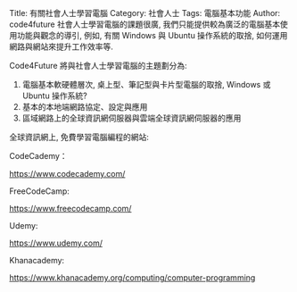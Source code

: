 Title: 有關社會人士學習電腦
Category: 社會人士
Tags: 電腦基本功能
Author: code4future
社會人士學習電腦的課題很廣, 我們只能提供較為廣泛的電腦基本使用功能與觀念的導引, 例如, 有關 Windows 與 Ubuntu 操作系統的取捨, 如何運用網路與網站來提升工作效率等.

<!-- PELICAN_END_SUMMARY -->

Code4Future 將與社會人士學習電腦的主題劃分為:

1. 電腦基本軟硬體層次, 桌上型、筆記型與卡片型電腦的取捨, Windows 或 Ubuntu 操作系統?
2. 基本的本地端網路協定、設定與應用
3. 區域網路上的全球資訊網伺服器與雲端全球資訊網伺服器的應用

全球資訊網上, 免費學習電腦編程的網站:

CodeCademy：

<a href="https://www.codecademy.com/">https://www.codecademy.com/</a>

FreeCodeCamp:

<a href="https://www.freecodecamp.com/">https://www.freecodecamp.com/</a>

Udemy:

<a href="https://www.udemy.com/">https://www.udemy.com/</a>

Khanacademy:

<a href="https://www.khanacademy.org/computing/computer-programming">https://www.khanacademy.org/computing/computer-programming</a>
